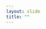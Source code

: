 ```yaml
---
layout: slide
title: ""
---
```


<section data-background-image="assets/images/Slide51.png" data-background-size="90%" data-background-position="center"></section>

